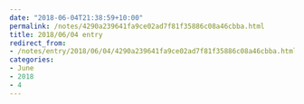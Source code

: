 ```yaml
---
date: "2018-06-04T21:38:59+10:00"
permalink: /notes/4290a239641fa9ce02ad7f81f35886c08a46cbba.html
title: 2018/06/04 entry
redirect_from:
- /notes/entry/2018/06/04/4290a239641fa9ce02ad7f81f35886c08a46cbba.html
categories:
- June
- 2018
- 4
---
```

